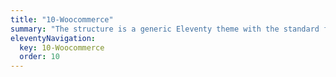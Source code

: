 ```yaml
---
title: "10-Woocommerce"
summary: "The structure is a generic Eleventy theme with the standard folder and file names."
eleventyNavigation:
  key: 10-Woocommerce
  order: 10
---
```

